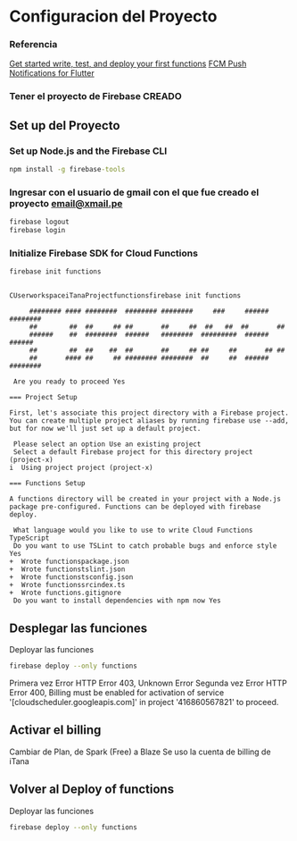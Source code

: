 # Configuracion del Proyecto

### Referencia
 [Get started write, test, and deploy your first functions](httpsfirebase.google.comdocsfunctionsget-started)
 [FCM Push Notifications for Flutter](httpsfireship.iolessonsflutter-push-notifications-fcm-guide)


### Tener el proyecto de Firebase CREADO

## Set up del Proyecto

### Set up Node.js and the Firebase CLI
```cmd
npm install -g firebase-tools
```

### Ingresar con el usuario de gmail con el que fue creado el proyecto email@xmail.pe

```cmd
firebase logout
firebase login
```

### Initialize Firebase SDK for Cloud Functions

```cmd
firebase init functions
```

```

CUserworkspaceiTanaProjectfunctionsfirebase init functions

     ######## #### ########  ######## ########     ###     ######  ########
     ##        ##  ##     ## ##       ##     ##  ##   ##  ##       ##
     ######    ##  ########  ######   ########  #########  ######  ######
     ##        ##  ##    ##  ##       ##     ## ##     ##       ## ##
     ##       #### ##     ## ######## ########  ##     ##  ######  ########

 Are you ready to proceed Yes

=== Project Setup

First, let's associate this project directory with a Firebase project.
You can create multiple project aliases by running firebase use --add,
but for now we'll just set up a default project.

 Please select an option Use an existing project
 Select a default Firebase project for this directory project (project-x)
i  Using project project (project-x)

=== Functions Setup

A functions directory will be created in your project with a Node.js
package pre-configured. Functions can be deployed with firebase deploy.

 What language would you like to use to write Cloud Functions TypeScript
 Do you want to use TSLint to catch probable bugs and enforce style Yes
+  Wrote functionspackage.json
+  Wrote functionstslint.json
+  Wrote functionstsconfig.json
+  Wrote functionssrcindex.ts
+  Wrote functions.gitignore
 Do you want to install dependencies with npm now Yes

```

## Desplegar las funciones

 Deployar las funciones
```bash
firebase deploy --only functions
```
Primera vez Error HTTP Error 403, Unknown Error
Segunda vez Error HTTP Error 400, Billing must be enabled for activation of service '[cloudscheduler.googleapis.com]' in project '416860567821' to proceed.

## Activar el billing
 Cambiar de Plan, de Spark (Free) a Blaze
 Se uso la cuenta de billing de iTana

## Volver al Deploy of functions
 Deployar las funciones
```bash
firebase deploy --only functions
```

